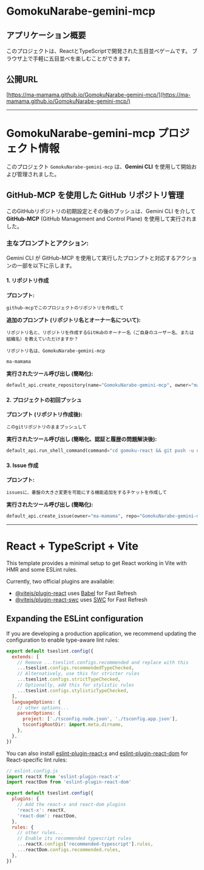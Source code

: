 # GomokuNarabe-gemini-mcp

## アプリケーション概要

このプロジェクトは、ReactとTypeScriptで開発された五目並べゲームです。
ブラウザ上で手軽に五目並べを楽しむことができます。

## 公開URL

[https://ma-mamama.github.io/GomokuNarabe-gemini-mcp/](https://ma-mamama.github.io/GomokuNarabe-gemini-mcp/)

---

# GomokuNarabe-gemini-mcp プロジェクト情報

このプロジェクト `GomokuNarabe-gemini-mcp` は、**Gemini CLI** を使用して開始および管理されました。

## GitHub-MCP を使用した GitHub リポジトリ管理

このGitHubリポジトリの初期設定とその後のプッシュは、Gemini CLI を介して **GitHub-MCP** (GitHub Management and Control Plane) を使用して実行されました。

### 主なプロンプトとアクション:

Gemini CLI が GitHub-MCP を使用して実行したプロンプトと対応するアクションの一部を以下に示します。

#### 1. リポジトリ作成

**プロンプト:**
```
github-mcpでこのプロジェクトのリポジトリを作成して
```

**追加のプロンプト (リポジトリ名とオーナー名について):**
```
リポジトリ名と、リポジトリを作成するGitHubのオーナー名（ご自身のユーザー名、または組織名）を教えていただけますか？
```
```
リポジトリ名は、GomokuNarabe-gemini-mcp
```
```
ma-mamama
```

**実行されたツール呼び出し (簡略化):**
```python
default_api.create_repository(name="GomokuNarabe-gemini-mcp", owner="ma-mamama", autoInit=True)
```

#### 2. プロジェクトの初回プッシュ

**プロンプト (リポジトリ作成後):**
```
このgitリポジトリのままプッシュして
```

**実行されたツール呼び出し (簡略化、認証と履歴の問題解決後):**
```python
default_api.run_shell_command(command="cd gomoku-react && git push -u origin main --force", description="Forces the push of the local main branch to the remote main branch, overwriting remote changes.")
```

#### 3. Issue 作成

**プロンプト:**
```
issuesに、碁盤の大きさ変更を可能にする機能追加をするチケットを作成して
```

**実行されたツール呼び出し (簡略化):**
```python
default_api.create_issue(owner="ma-mamama", repo="GomokuNarabe-gemini-mcp", title="碁盤の大きさ変更を可能にする機能追加", body="ユーザーが碁盤のサイズ（例: 9x9, 13x13, 15x15など）を自由に設定できるようにする機能を追加します。設定はゲーム開始前に行えるようにします。")
```

---

# React + TypeScript + Vite

This template provides a minimal setup to get React working in Vite with HMR and some ESLint rules.

Currently, two official plugins are available:

- [@vitejs/plugin-react](https://github.com/vitejs/vite-plugin-react/blob/main/packages/plugin-react) uses [Babel](https://babeljs.io/) for Fast Refresh
- [@vitejs/plugin-react-swc](https://github.com/vitejs/vite-plugin-react/blob/main/packages/plugin-react-swc) uses [SWC](https://swc.rs/) for Fast Refresh

## Expanding the ESLint configuration

If you are developing a production application, we recommend updating the configuration to enable type-aware lint rules:

```js
export default tseslint.config({
  extends: [
    // Remove ...tseslint.configs.recommended and replace with this
    ...tseslint.configs.recommendedTypeChecked,
    // Alternatively, use this for stricter rules
    ...tseslint.configs.strictTypeChecked,
    // Optionally, add this for stylistic rules
    ...tseslint.configs.stylisticTypeChecked,
  ],
  languageOptions: {
    // other options...
    parserOptions: {
      project: ['./tsconfig.node.json', './tsconfig.app.json'],
      tsconfigRootDir: import.meta.dirname,
    },
  },
})
```

You can also install [eslint-plugin-react-x](https://github.com/Rel1cx/eslint-react/tree/main/packages/plugins/eslint-plugin-react-x) and [eslint-plugin-react-dom](https://github.com/Rel1cx/eslint-react/tree/main/packages/plugins/eslint/eslint-plugin-react-dom) for React-specific lint rules:

```js
// eslint.config.js
import reactX from 'eslint-plugin-react-x'
import reactDom from 'eslint-plugin-react-dom'

export default tseslint.config({
  plugins: {
    // Add the react-x and react-dom plugins
    'react-x': reactX,
    'react-dom': reactDom,
  },
  rules: {
    // other rules...
    // Enable its recommended typescript rules
    ...reactX.configs['recommended-typescript'].rules,
    ...reactDom.configs.recommended.rules,
  },
})
```